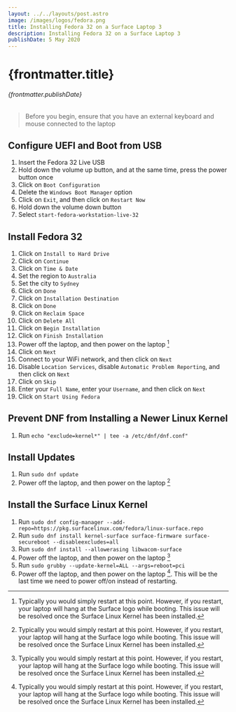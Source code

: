 ```yaml
---
layout: ../../layouts/post.astro
image: /images/logos/fedora.png
title: Installing Fedora 32 on a Surface Laptop 3
description: Installing Fedora 32 on a Surface Laptop 3
publishDate: 5 May 2020
---
```


# {frontmatter.title}

###### {frontmatter.publishDate}

> Before you begin, ensure that you have an external keyboard and mouse connected to the laptop

## Configure UEFI and Boot from USB

1. Insert the Fedora 32 Live USB
1. Hold down the volume up button, and at the same time, press the power button once
1. Click on `Boot Configuration`
1. Delete the `Windows Boot Manager` option
1. Click on `Exit`, and then click on `Restart Now`
1. Hold down the volume down button
1. Select `start-fedora-workstation-live-32`

## Install Fedora 32

1. Click on `Install to Hard Drive`
1. Click on `Continue`
1. Click on `Time & Date`
1. Set the region to `Australia`
1. Set the city to `Sydney`
1. Click on `Done`
1. Click on `Installation Destination`
1. Click on `Done`
1. Click on `Reclaim Space`
1. Click on `Delete All`
1. Click on `Begin Installation`
1. Click on `Finish Installation`
1. Power off the laptop, and then power on the laptop [^1]
1. Click on `Next`
1. Connect to your WiFi network, and then click on `Next`
1. Disable `Location Services`, disable `Automatic Problem Reporting`, and then click on `Next`
1. Click on `Skip`
1. Enter your `Full Name`, enter your `Username`, and then click on `Next`
1. Click on `Start Using Fedora`

## Prevent DNF from Installing a Newer Linux Kernel

1. Run `echo "exclude=kernel*" | tee -a /etc/dnf/dnf.conf"`

## Install Updates

1. Run `sudo dnf update`
1. Power off the laptop, and then power on the laptop [^1]

## Install the Surface Linux Kernel

1. Run `sudo dnf config-manager --add-repo=https://pkg.surfacelinux.com/fedora/linux-surface.repo`
1. Run `sudo dnf install kernel-surface surface-firmware surface-secureboot --disableexcludes=all`
1. Run `sudo dnf install --allowerasing libwacom-surface`
1. Power off the laptop, and then power on the laptop [^1]
1. Run `sudo grubby --update-kernel=ALL --args=reboot=pci`
1. Power off the laptop, and then power on the laptop [^1]. This will be the last time we need to power off/on instead of restarting.

[^1]: Typically you would simply restart at this point. However, if you restart, your laptop will hang at the Surface logo while booting. This issue will be resolved once the Surface Linux Kernel has been installed.
